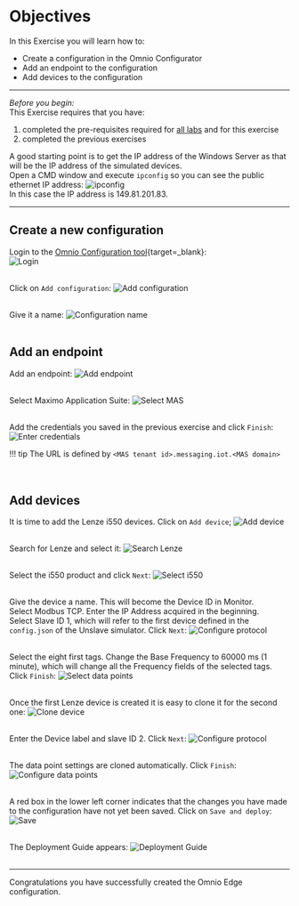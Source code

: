 # Objectives
In this Exercise you will learn how to:

* Create a configuration in the Omnio Configurator
* Add an endpoint to the configuration
* Add devices to the configuration

---
*Before you begin:*  
This Exercise requires that you have:

1. completed the pre-requisites required for [all labs](../prereqs) and for this exercise
2. completed the previous exercises
 
A good starting point is to get the IP address of the Windows Server as that will be the IP address of the simulated devices.</br>
Open a CMD window and execute `ipconfig` so you can see the public ethernet IP address:
![ipconfig](/img/edc_8.11/omnio_configuration_00.png)</br>
In this case the IP address is 149.81.201.83.


---
##  Create a new configuration

Login to the [Omnio Configuration tool](https://config.omnio.io/){target=_blank}:  
![Login](/img/edc_8.11/omnio_configuration_01.png)</br></br>

Click on `Add configuration`:
![Add configuration](/img/edc_8.11/omnio_configuration_02.png)</br></br>

Give it a name:
![Configuration name](/img/edc_8.11/omnio_configuration_03.png)</br></br>

##  Add an endpoint
Add an endpoint:
![Add endpoint](/img/edc_8.11/omnio_configuration_04.png)</br></br>

Select Maximo Application Suite:
![Select MAS](/img/edc_8.11/omnio_configuration_05.png)</br></br>

Add the credentials you saved in the previous exercise and click `Finish`:
![Enter credentials](/img/edc_8.11/omnio_configuration_06.png)</br>


!!! tip 
    The URL is defined by `<MAS tenant id>.messaging.iot.<MAS domain>`</br>
</br></br>

## Add devices

It is time to add the Lenze i550 devices. Click on `Add device`;
![Add device](/img/edc_8.11/omnio_configuration_07.png)</br></br>

Search for Lenze and select it:
![Search Lenze](/img/edc_8.11/omnio_configuration_08.png)</br></br>

Select the i550 product and click `Next`:
![Select i550](/img/edc_8.11/omnio_configuration_09.png)</br></br>

Give the device a name. This will become the Device ID in Monitor.</br>
Select Modbus TCP. Enter the IP Address acquired in the beginning.</br>
Select Slave ID 1, which will refer to the first device defined in the `config.json` of the Unslave simulator. Click `Next`:
![Configure protocol](/img/edc_8.11/omnio_configuration_10.png)</br></br>

Select the eight first tags. Change the Base Frequency to 60000 ms (1 minute), which will change all the Frequency fields of the selected tags. Click `Finish`:
![Select data points](/img/edc_8.11/omnio_configuration_11.png)</br></br>

Once the first Lenze device is created it is easy to clone it for the second one:
![Clone device](/img/edc_8.11/omnio_configuration_12.png)</br></br>

Enter the Device label and slave ID 2. Click `Next`:
![Configure protocol](/img/edc_8.11/omnio_configuration_13.png)</br></br>

The data point settings are cloned automatically. Click `Finish`:
![Configure data points](/img/edc_8.11/omnio_configuration_14.png)</br></br>

A red box in the lower left corner indicates that the changes you have made to the configuration have not yet been saved. Click on `Save and deploy`:
![Save](/img/edc_8.11/omnio_configuration_15.png)</br></br>

The Deployment Guide appears:
![Deployment Guide](/img/edc_8.11/omnio_configuration_16.png)</br></br>


---
Congratulations you have successfully created the Omnio Edge configuration.</br>
